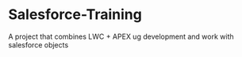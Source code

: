 # Salesforce-Training
A project that combines LWC + APEX ug development and work with salesforce objects
